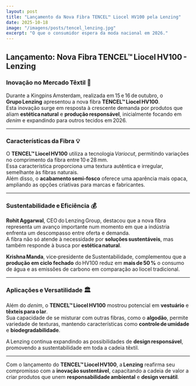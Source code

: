 ```yaml
---
layout: post
title: "Lançamento da Nova Fibra TENCEL™ Liocel HV100 pela Lenzing"
date: 2025-10-18
image: "/imagens/posts/tencel_lenzing.jpg"
excerpt: "O que o consumidor espera da moda nacional em 2026."
---
```


## Lançamento: Nova Fibra TENCEL™ Liocel HV100 - Lenzing

### Inovação no Mercado Têxtil 🌱

Durante a Kingpins Amsterdam, realizada em 15 e 16 de outubro, o **Grupo Lenzing** apresentou a nova fibra **TENCEL™ Liocel HV100**.  
Esta inovação surge em resposta à crescente demanda por produtos que aliam **estética natural** e **produção responsável**, inicialmente focando em *denim* e expandindo para outros tecidos em 2026.

---

### Características da Fibra 💡

O **TENCEL™ Liocel HV100** utiliza a tecnologia *Variocut*, permitindo variações no comprimento da fibra entre 10 e 28 mm.  
Essa característica proporciona uma textura autêntica e irregular, semelhante às fibras naturais.  
Além disso, o **acabamento semi‑fosco** oferece uma aparência mais opaca, ampliando as opções criativas para marcas e fabricantes.

---

### Sustentabilidade e Eficiência 💰

**Rohit Aggarwal**, CEO do Lenzing Group, destacou que a nova fibra representa um avanço importante num momento em que a indústria enfrenta um descompasso entre oferta e demanda.  
A fibra não só atende à necessidade por **soluções sustentáveis**, mas também responde à busca por **estética natural**.  

**Krishna Manda**, vice‑presidente de Sustentabilidade, complementou que a **produção em ciclo fechado** do HV100 reduz em **mais de 50 %** o consumo de água e as emissões de carbono em comparação ao liocel tradicional.

---

### Aplicações e Versatilidade 🏛️

Além do *denim*, o **TENCEL™ Liocel HV100** mostrou potencial em **vestuário** e **têxteis para o lar**.  
Sua capacidade de se misturar com outras fibras, como o **algodão**, permite variedade de texturas, mantendo características como **controle de umidade** e **biodegradabilidade**.  

A Lenzing continua expandindo as possibilidades de **design responsável**, promovendo a sustentabilidade em toda a cadeia têxtil.

---


Com o lançamento do **TENCEL™ Liocel HV100**, a **Lenzing** reafirma seu compromisso com a **inovação sustentável**, capacitando a cadeia de valor a criar produtos que unem **responsabilidade ambiental** e **design versátil**.

